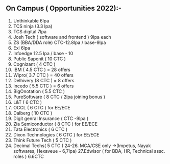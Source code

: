 
## On Campus ( Opportunities 2022):- 

1.  Unthinkable 6lpa 
2.  TCS ninja (3.3 lpa)
3.  TCS digital 7lpa
4.  Josh Tech ( software and frontend ) 9lpa each
5.  ZS (BBA/DDA role) CTC-12.8lpa / base-9lpa
6.  Exl 6lpa
7.  Infoedge  12.5 lpa / base - 10
8.  Public Sapenit ( 10 CTC )
9.  Cognizant ( 4 CTC )
10.  IBM ( 4.5 CTC ) = 28 offers
11.  Wipro( 3.7 CTC ) = 40 offers
12.  Delhivery (8 CTC ) = 8 offers
13.  Incedo ( 5.5 CTC ) = 6 offers
14.  BigOnotation ( 5.5 CTC )
15.  PureSoftware ( 8 CTC / 2lpa joining bonus )
16.  L&T ( 6 CTC )
17.  OCCL ( 6 CTC ) for EE/ECE
18.  Dalberg ( 10 CTC )
19.  Digit genral Insurance ( CTC -9lpa )
20.  Zia Semiconductor ( 8 CTC ) for EE/ECE
21.  Tata Electronics ( 6 CTC )
22.  Dixon Technologies ( 6 CTC ) for EE/ECE
22.  Think Future Tech ( 5 CTC ) 
23.  Decimal Techs( 5 CTC ) 
24-26.  MCA/CSE only ->(Impetus, Nayak softwares, Hexaveue - 6,7lpa)
27.Edwisor ( for BDA, HR, Technical assc. roles ) 6.6CTC
